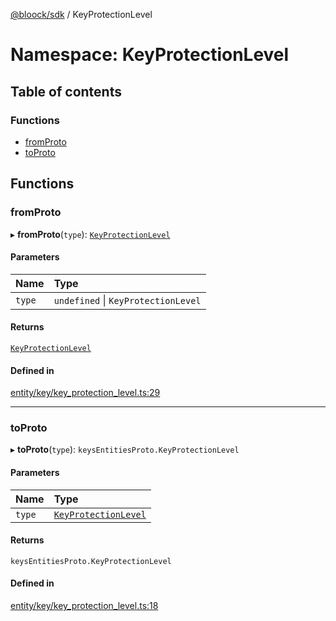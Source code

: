 [@bloock/sdk](../index.md) / KeyProtectionLevel

# Namespace: KeyProtectionLevel

## Table of contents

### Functions

- [fromProto](KeyProtectionLevel.md#fromproto)
- [toProto](KeyProtectionLevel.md#toproto)

## Functions

### fromProto

▸ **fromProto**(`type`): [`KeyProtectionLevel`](../enums/KeyProtectionLevel-1.md)

#### Parameters

| Name | Type |
| :------ | :------ |
| `type` | `undefined` \| `KeyProtectionLevel` |

#### Returns

[`KeyProtectionLevel`](../enums/KeyProtectionLevel-1.md)

#### Defined in

[entity/key/key_protection_level.ts:29](https://github.com/bloock/bloock-sdk/blob/cf3411f/languages/js/src/entity/key/key_protection_level.ts#L29)

___

### toProto

▸ **toProto**(`type`): `keysEntitiesProto.KeyProtectionLevel`

#### Parameters

| Name | Type |
| :------ | :------ |
| `type` | [`KeyProtectionLevel`](../enums/KeyProtectionLevel-1.md) |

#### Returns

`keysEntitiesProto.KeyProtectionLevel`

#### Defined in

[entity/key/key_protection_level.ts:18](https://github.com/bloock/bloock-sdk/blob/cf3411f/languages/js/src/entity/key/key_protection_level.ts#L18)
